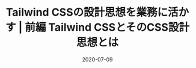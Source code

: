 ---
title: Tailwind CSSの設計思想を業務に活かす | 前編 Tailwind CSSとそのCSS設計思想とは
at: CodeGrid
date: 2020-07-09
type: writing
draft: false
link: https://www.codegrid.net/articles/2020-tailwind-talk-1/
---